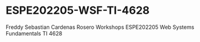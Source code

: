 # ESPE202205-WSF-TI-4628
Freddy Sebastian Cardenas Rosero Workshops
ESPE202205 Web Systems Fundamentals TI 4628
